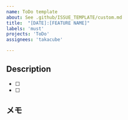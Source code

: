 ```yaml
---
name: ToDo template
about: See .github/ISSUE_TEMPLATE/custom.md
title:  "[DATE]:[FEATURE NAME]"
labels: 'must'
projects: 'ToDo'
assignees: 'takacube'

---
```


## Description

- [ ] 
- [ ] 

## メモ
